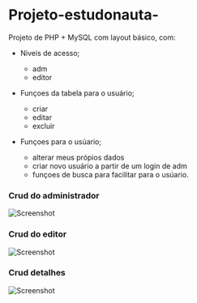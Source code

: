 # Projeto-estudonauta-
Projeto de PHP + MySQL com layout básico, com:

- Niveis de acesso;
  - adm
  - editor

- Funçoes da tabela para o usuário;
  - criar
  - editar  
  - excluir
 
- Funçoes para o usúario;
  - alterar meus própios dados 
  - criar novo usuário a partir de um login de adm
  - funçoes de busca para facilitar para o usúario.


### Crud do administrador
![Screenshot](https://github.com/R1quelme/Projeto-estudo/blob/master/prints/capturaADM.PNG)

### Crud do editor
![Screenshot](https://github.com/R1quelme/Projeto-estudo/blob/master/prints/capturaTESTE.PNG)

### Crud detalhes
![Screenshot](https://github.com/R1quelme/Projeto-estudo/blob/master/prints/capturaDetalhes.PNG)


